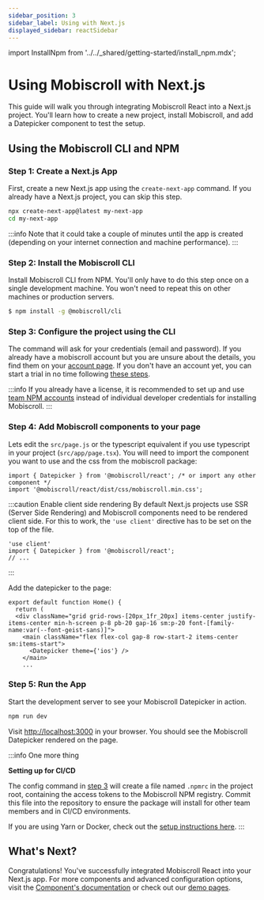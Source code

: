 ```yaml
---
sidebar_position: 3
sidebar_label: Using with Next.js
displayed_sidebar: reactSidebar
---
```


import InstallNpm from '../../_shared/getting-started/install_npm.mdx';

# Using Mobiscroll with Next.js

This guide will walk you through integrating Mobiscroll React into a Next.js project. You'll learn how to create a new project, install Mobiscroll, and add a Datepicker component to test the setup.

## Using the Mobiscroll CLI and NPM

### Step 1: Create a Next.js App

First, create a new Next.js app using the `create-next-app` command. If you already have a Next.js project, you can skip this step.

```bash
npx create-next-app@latest my-next-app
cd my-next-app
```

:::info
Note that it could take a couple of minutes until the app is created (depending on your internet connection and machine performance).
:::


### Step 2: Install the Mobiscroll CLI

Install Mobiscroll CLI from NPM. You'll only have to do this step once on a single development machine. You won't need to repeat this on other machines or production servers.

```bash
$ npm install -g @mobiscroll/cli
```

### Step 3: Configure the project using the CLI

<InstallNpm framework="react" />

The command will ask for your credentials (email and password). If you already have a mobiscroll account but you are unsure about the details, you find them on your [account page](https://mobiscroll.com/account). If you don't have an account yet, you can start a trial in no time following [these steps](./installation.md#starting-with-the-trial).

:::info
If you already have a license, it is recommended to set up and use [team NPM accounts](http://help.mobiscroll.com/en/articles/8095168-team-npm-accounts) instead of individual developer credentials for installing Mobiscroll.
:::

### Step 4: Add Mobiscroll components to your page

Lets edit the `src/page.js` or the typescript equivalent if you use typescript in your project (`src/app/page.tsx`). You will need to import the component you want to use and the css from the mobiscroll package:

```tsx
import { Datepicker } from '@mobiscroll/react'; /* or import any other component */
import '@mobiscroll/react/dist/css/mobiscroll.min.css';
```

:::caution Enable client side rendering
By default Next.js projects use SSR (Server Side Rendering) and Mobiscroll components need to be rendered client side. For this to work, the `'use client'` directive has to be set on the top of the file.

```tsx title="src/page.js"
'use client'
import { Datepicker } from '@mobiscroll/react';
// ...
```
:::

Add the datepicker to the page:

```tsx
export default function Home() {
  return (
  <div className="grid grid-rows-[20px_1fr_20px] items-center justify-items-center min-h-screen p-8 pb-20 gap-16 sm:p-20 font-[family-name:var(--font-geist-sans)]">
    <main className="flex flex-col gap-8 row-start-2 items-center sm:items-start">
      <Datepicker theme={'ios'} />
    </main>
    ...
```

### Step 5: Run the App

Start the development server to see your Mobiscroll Datepicker in action.

```bash
npm run dev
```

Visit [http://localhost:3000](http://localhost:3000) in your browser. You should see the Mobiscroll Datepicker rendered on the page.

:::info One more thing

**Setting up for CI/CD**

The config command in [step 3](#step-3-configure-the-project-using-the-cli) will create a file named `.npmrc` in the project root, containing the access tokens to the Mobiscroll NPM registry. Commit this file into the repository to ensure the package will install for other team members and in CI/CD environments.

If you are using Yarn or Docker, check out the [setup instructions here](./installation.md#setting-up-for-cicd).
:::


## What's Next?

Congratulations! You've successfully integrated Mobiscroll React into your Next.js app. For more components and advanced configuration options, visit the [Component's documentation](https://mobiscroll.com/docs/react#ui-components) or check out our [demo pages](https://demo.mobiscroll.com).

